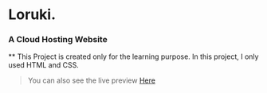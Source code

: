 # Loruki. 
### A Cloud Hosting Website
** This Project is created only for the learning purpose. 
In this project, I only used HTML and CSS.

> You can also see the live preview [Here](https://zen-carson-c10c9f.netlify.app)
